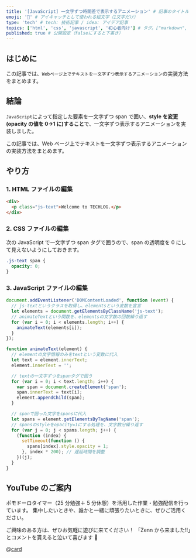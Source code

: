 ```yaml
---
title: '[JavaScript] 一文字ずつ時間差で表示するアニメーション' # 記事のタイトル
emoji: '🍧' # アイキャッチとして使われる絵文字（1文字だけ）
type: 'tech' # tech: 技術記事 / idea: アイデア記事
topics: ['html', 'css', 'javascript', '初心者向け'] # タグ。["markdown", "rust", "aws"]のように指定する
published: true # 公開設定（falseにすると下書き）
---
```


## はじめに

この記事では、`Webページ上でテキストを一文字ずつ表示するアニメーション`の実装方法をまとめます。

## 結論

`JavaScript`によって指定した要素を一文字ずつ span で囲い、**style を変更(opacity の値を 0→1 に)すること**で、一文字ずつ表示するアニメーションを実装しました。

この記事では、Web ページ上でテキストを一文字ずつ表示するアニメーションの実装方法をまとめます。

## やり方

### 1. HTML ファイルの編集

```html
<div>
  <p class="js-text">Welcome to TECHLOG.</p>
</div>
```

### 2. CSS ファイルの編集

次の JavaScript で一文字ずつ span タグで囲うので、span の透明度を 0 にして見えないようにしておきます。

```css
.js-text span {
  opacity: 0;
}
```

### 3. JavaScript ファイルの編集

```js
document.addEventListener('DOMContentLoaded', function (event) {
  // js-textというクラスを取得し、elementsという変数を宣言
  let elements = document.getElementsByClassName('js-text');
  // animateTextという関数を、elementsの文字数の回数繰り返す
  for (var i = 0; i < elements.length; i++) {
    animateText(elements[i]);
  }
});

function animateText(element) {
  // elementの文字情報のみをtextという変数に代入
  let text = element.innerText;
  element.innerText = '';

  // textの一文字ずつをspanタグで囲う
  for (var i = 0; i < text.length; i++) {
    var span = document.createElement('span');
    span.innerText = text[i];
    element.appendChild(span);
  }

  // spanで囲った文字をspansに代入
  let spans = element.getElementsByTagName('span');
  // spansのstyleをopacity=1にする処理を、文字数分繰り返す
  for (var j = 0; j < spans.length; j++) {
    (function (index) {
      setTimeout(function () {
        spans[index].style.opacity = 1;
      }, index * 200); // 遅延時間を調整
    })(j);
  }
}
```

## YouTube のご案内

ポモドーロタイマー（25 分勉強＋ 5 分休憩）を活用した作業・勉強配信を行っています。
集中したいときや、誰かと一緒に頑張りたいときに、ぜひご活用ください。

ご興味のある方は、ぜひお気軽に遊びに来てください！
「Zenn から来ました!!」とコメントを貰えると泣いて喜びます 🤣

@[card](https://www.youtube.com/@aew2sbee)
